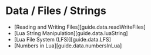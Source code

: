 # Data / Files / Strings

<div class="guides-toc">

* [Reading and Writing Files][guide.data.readWriteFiles]
* [Lua String Manipulation][guide.data.luaString]
* [Lua File System (LFS)][guide.data.LFS]
* [Numbers in Lua][guide.data.numbersInLua]

</div>

<div style="display: none;">

### [Reading and Writing Files][guide.data.readWriteFiles]
### [Lua String Manipulation][guide.data.luaString]
### [Lua File System (LFS)][guide.data.LFS]
### [Numbers in Lua][guide.data.numbersInLua]

</div>
